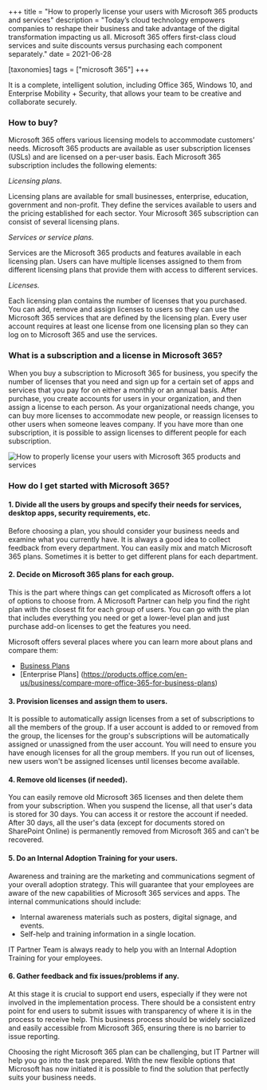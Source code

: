 +++
title = "How to properly license your users with Microsoft 365 products and services"
description = "Today’s cloud technology empowers companies to reshape their business and take advantage of the digital transformation impacting us all. Microsoft 365 offers first-class cloud services and suite discounts versus purchasing each component separately."
date = 2021-06-28

[taxonomies]
tags = ["microsoft 365"]
+++

It is a complete, intelligent solution, including Office 365, Windows 10, and Enterprise Mobility + Security, that allows your team to be creative and collaborate securely.

### How to buy?

Microsoft 365 offers various licensing models to accommodate customers’ needs. Microsoft 365 products are available as user subscription licenses (USLs) and are licensed on a per-user basis. Each Microsoft 365 subscription includes the following elements:

*Licensing plans.*

Licensing plans are available for small businesses, enterprise, education, government and non-profit. They define the services available to users and the pricing established for each sector. Your Microsoft 365 subscription can consist of several licensing plans. 

*Services or service plans.*

Services are the Microsoft 365 products and features available in each licensing plan. Users can have multiple licenses assigned to them from different licensing plans that provide them with access to different services.

*Licenses.*

Each licensing plan contains the number of licenses that you purchased. You can add, remove and assign licenses to users so they can use the Microsoft 365 services that are defined by the licensing plan. Every user account requires at least one license from one licensing plan so they can log on to Microsoft 365 and use the services.

### What is a subscription and a license in Microsoft 365?

When you buy a subscription to Microsoft 365 for business, you specify the number of licenses that you need and sign up for a certain set of apps and services that you pay for on either a monthly or an annual basis. After purchase, you create accounts for users in your organization, and then assign a license to each person. As your organizational needs change, you can buy more licenses to accommodate new people, or reassign licenses to other users when someone leaves company. If you have more than one subscription, it is possible to assign licenses to different people for each subscription.

![How to properly license your users with Microsoft 365 products and services](/img/ms365.png)

### How do I get started with Microsoft 365?

#### 1.	Divide all the users by groups and specify their needs for services, desktop apps, security requirements, etc.

Before choosing a plan, you should consider your business needs and examine what you currently have. It is always a good idea to collect feedback from every department. You can easily mix and match Microsoft 365 plans. Sometimes it is better to get different plans for each department.

#### 2.	Decide on Microsoft 365 plans for each group.

This is the part where things can get complicated as Microsoft offers a lot of options to choose from. A Microsoft Partner can help you find the right plan with the closest fit for each group of users. You can go with the plan that includes everything you need or get a lower-level plan and just purchase add-on licenses to get the features you need.

Microsoft offers several places where you can learn more about plans and compare them:

* [Business Plans](https://products.office.com/en-us/compare-all-microsoft-office-products?tab=2)
* [Enterprise Plans] (https://products.office.com/en-us/business/compare-more-office-365-for-business-plans)

#### 3.	Provision licenses and assign them to users.

It is possible to automatically assign licenses from a set of subscriptions to all the members of the group. If a user account is added to or removed from the group, the licenses for the group's subscriptions will be automatically assigned or unassigned from the user account. You will need to ensure you have enough licenses for all the group members. If you run out of licenses, new users won't be assigned licenses until licenses become available.

#### 4.	Remove old licenses (if needed).

You can easily remove old Microsoft 365 licenses and then delete them from your subscription. When you suspend the license, all that user's data is stored for 30 days. You can access it or restore the account if needed. After 30 days, all the user's data (except for documents stored on SharePoint Online) is permanently removed from Microsoft 365 and can't be recovered.

#### 5.	Do an Internal Adoption Training for your users.

Awareness and training are the marketing and communications segment of your overall adoption strategy. This will guarantee that your employees are aware of the new capabilities of Microsoft 365 services and apps. The internal communications should include:

* Internal awareness materials such as posters, digital signage, and events.
* Self-help and training information in a single location.

IT Partner Team is always ready to help you with an Internal Adoption Training for your employees.

#### 6.	Gather feedback and fix issues/problems if any.

At this stage it is crucial to support end users, especially if they were not involved in the implementation process. There should be a consistent entry point for end users to submit issues with transparency of where it is in the process to receive help. This business process should be widely socialized and easily accessible from Microsoft 365, ensuring there is no barrier to issue reporting. 

Choosing the right Microsoft 365 plan can be challenging, but IT Partner will help you go into the task prepared. With the new flexible options that Microsoft has now initiated it is possible to find the solution that perfectly suits your business needs.